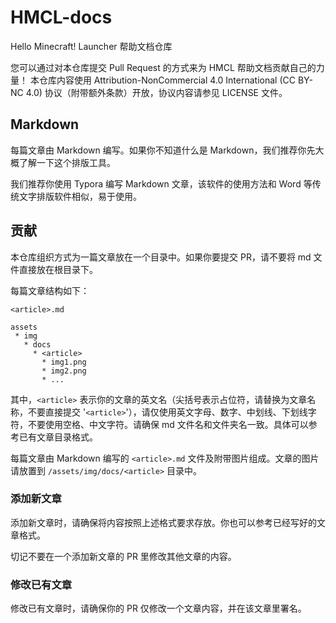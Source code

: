 # HMCL-docs
Hello Minecraft! Launcher 帮助文档仓库

您可以通过对本仓库提交 Pull Request 的方式来为 HMCL 帮助文档贡献自己的力量！
本仓库内容使用 Attribution-NonCommercial 4.0 International (CC BY-NC 4.0) 协议（附带额外条款）开放，协议内容请参见 LICENSE 文件。

## Markdown
每篇文章由 Markdown 编写。如果你不知道什么是 Markdown，我们推荐你先大概了解一下这个排版工具。

我们推荐你使用 Typora 编写 Markdown 文章，该软件的使用方法和 Word 等传统文字排版软件相似，易于使用。

## 贡献
本仓库组织方式为一篇文章放在一个目录中。如果你要提交 PR，请不要将 md 文件直接放在根目录下。

每篇文章结构如下：
```
<article>.md

assets
 * img
   * docs
     * <article>
       * img1.png
       * img2.png
       * ...
```

其中，`<article>` 表示你的文章的英文名（尖括号表示占位符，请替换为文章名称，不要直接提交 '`<article>`'），请仅使用英文字母、数字、中划线、下划线字符，不要使用空格、中文字符。请确保 md 文件名和文件夹名一致。具体可以参考已有文章目录格式。

每篇文章由 Markdown 编写的 `<article>.md` 文件及附带图片组成。文章的图片请放置到 `/assets/img/docs/<article>` 目录中。

### 添加新文章

添加新文章时，请确保将内容按照上述格式要求存放。你也可以参考已经写好的文章格式。

切记不要在一个添加新文章的 PR 里修改其他文章的内容。

### 修改已有文章

修改已有文章时，请确保你的 PR 仅修改一个文章内容，并在该文章里署名。

